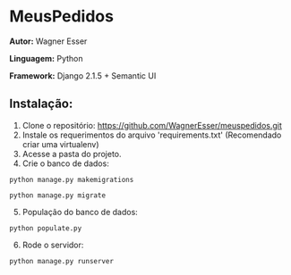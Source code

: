 
# MeusPedidos

__Autor:__ Wagner Esser

__Linguagem:__ Python

__Framework:__ Django 2.1.5 + Semantic UI

## Instalação:

1. Clone o repositório: https://github.com/WagnerEsser/meuspedidos.git
2. Instale os requerimentos do arquivo 'requirements.txt' (Recomendado criar uma virtualenv)
3. Acesse a pasta do projeto.
4. Crie o banco de dados:

`python manage.py makemigrations`

`python manage.py migrate`

5. População do banco de dados:

`python populate.py`

6. Rode o servidor:

`python manage.py runserver`
